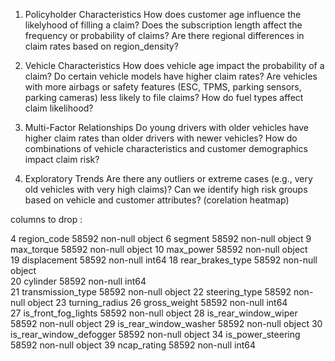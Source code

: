 1. Policyholder Characteristics
How does customer age influence the likelyhood of filling a claim?
Does the subscription length affect the frequency or probability of claims?
Are there regional differences in claim rates based on region_density?

2. Vehicle Characteristics
How does vehicle age impact the probability of a claim?
Do certain vehicle models have higher claim rates?
Are vehicles with more airbags or safety features (ESC, TPMS, parking sensors, parking cameras) less likely to file claims?
How do fuel types affect claim likelihood?

5. Multi-Factor Relationships
Do young drivers with older vehicles have higher claim rates than older drivers with newer vehicles?
How do combinations of vehicle characteristics and customer demographics impact claim risk?

6. Exploratory Trends
Are there any outliers or extreme cases (e.g., very old vehicles with very high claims)?
Can we identify high risk groups based on vehicle and customer attributes? (corelation heatmap)



columns to drop :

 4   region_code                       58592 non-null  object
 6   segment                           58592 non-null  object 
 9   max_torque                        58592 non-null  object 
 10  max_power                         58592 non-null  object  
 19  displacement                      58592 non-null  int64 
 18  rear_brakes_type                  58592 non-null  object  
 20  cylinder                          58592 non-null  int64  
 21  transmission_type                 58592 non-null  object 
 22  steering_type                     58592 non-null  object 
 23  turning_radius
 26  gross_weight                      58592 non-null  int64  
 27  is_front_fog_lights               58592 non-null  object 
 28  is_rear_window_wiper              58592 non-null  object 
 29  is_rear_window_washer             58592 non-null  object 
 30  is_rear_window_defogger           58592 non-null  object 
 34  is_power_steering                 58592 non-null  object 
 39  ncap_rating                       58592 non-null  int64  